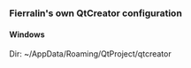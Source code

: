 ### Fierralin's own QtCreator configuration

#### Windows

Dir: ~/AppData/Roaming/QtProject/qtcreator

